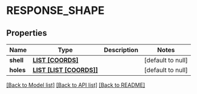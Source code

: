 # RESPONSE_SHAPE

## Properties
Name | Type | Description | Notes
------------ | ------------- | ------------- | -------------
**shell** | [**LIST [COORDS]**](Coords.md) |  | [default to null]
**holes** | [**LIST [LIST [COORDS]]**](LIST.md) |  | [default to null]

[[Back to Model list]](../README.md#documentation-for-models) [[Back to API list]](../README.md#documentation-for-api-endpoints) [[Back to README]](../README.md)


